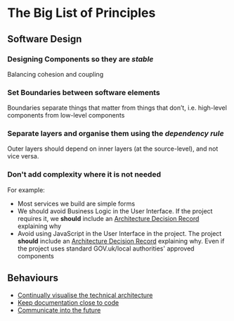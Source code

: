 # The Big List of Principles

## Software Design

###  Designing Components so they are *stable*

Balancing cohesion and coupling

### Set Boundaries between software elements

Boundaries separate things that matter from things that don’t, i.e. high-level components from low-level components

### Separate layers and organise them using the *dependency rule*

Outer layers should depend on inner layers (at the source-level), and not vice versa.

### Don't add complexity where it is not needed

For example:
* Most services we build are simple forms
* We should avoid Business Logic in the User Interface. If the project requires it, we **should** include an [Architecture Decision Record](./principles/communicate_into_the_future.md) explaining why
* Avoid using JavaScript in the User Interface in the project. The project **should** include an [Architecture Decision Record](./principles/communicate_into_the_future.md) explaining why. Even if the project uses standard GOV.uk/local authorities' approved components

## Behaviours
- [Continually visualise the technical architecture](principles/continually_visualise_the_technical_architecture.md)
- [Keep documentation close to code](principles/keep_documentation_close_to_code.md)
- [Communicate into the future](principles/keep_documentation_close_to_code.md)
